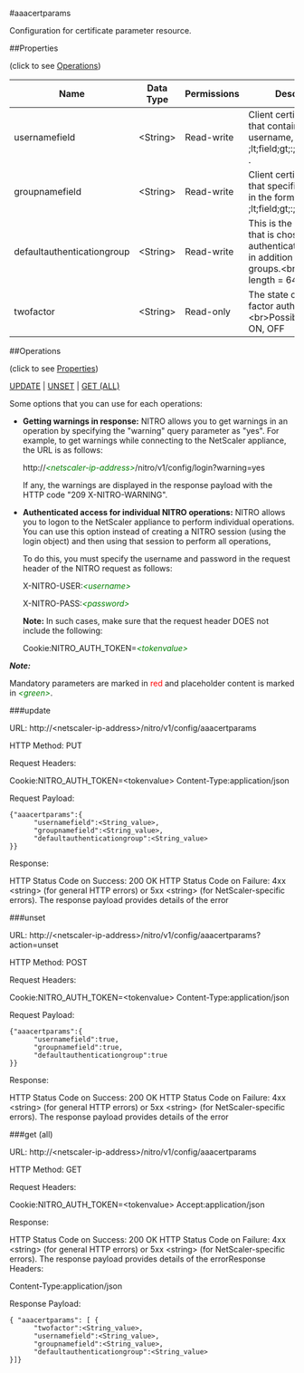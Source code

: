 #aaacertparams

Configuration for certificate parameter resource.


##Properties 
<span>(click to see [Operations](#operations))</span>


<table><thead><tr><th>Name</th><th> Data Type</th><th> Permissions</th><th>Description</th></tr></thead><tbody><tr><td>usernamefield</td><td>&lt;String></td><td>Read-write</td><td>Client certificate field that contains the username, in the format ;lt;field;gt;:;lt;subfield;gt;. .</td><tr><tr><td>groupnamefield</td><td>&lt;String></td><td>Read-write</td><td>Client certificate field that specifies the group, in the format ;lt;field;gt;:;lt;subfield;gt;.</td><tr><tr><td>defaultauthenticationgroup</td><td>&lt;String></td><td>Read-write</td><td>This is the default group that is chosen when the authentication succeeds in addition to extracted groups.&lt;br>Maximum length = 64</td><tr><tr><td>twofactor</td><td>&lt;String></td><td>Read-only</td><td>The state of the two-factor authentication.&lt;br>Possible values = ON, OFF</td><tr></tbody></table>
##Operations 
<span>(click to see [Properties](#properties))</span>


[UPDATE](#update) | [UNSET](#unset) | [GET (ALL)](#get-(all))


Some options that you can use for each operations:
<ul><li><p><b>Getting warnings in response:</b> NITRO allows you to get warnings in an operation by specifying the "warning" query parameter as "yes". For example, to get warnings while connecting to the NetScaler appliance, the URL is as follows:</p><p>http://<span style="color:green;font-style:italic;">&lt;netscaler-ip-address&gt;</span>/nitro/v1/config/login?warning=yes</p><p>If any, the warnings are displayed in the response payload with the HTTP code "209 X-NITRO-WARNING".</p></li><li><p><b>Authenticated access for individual NITRO operations:</b> NITRO allows you to logon to the NetScaler appliance to perform individual operations. You can use this option instead of creating a NITRO session (using the login object) and then using that session to perform all operations,</p><p>To do this, you must specify the username and password in the request header of the NITRO request as follows:</p><p>X-NITRO-USER:<span style="color:green;font-style:italic;">&lt;username&gt;</span></p><p>X-NITRO-PASS:<span style="color:green;font-style:italic;">&lt;password&gt;</span></p><p><b>Note:</b> In such cases, make sure that the request header DOES not include the following:</p><p>Cookie:NITRO_AUTH_TOKEN=<span style="color:green;font-style:italic;">&lt;tokenvalue&gt;</span></p></li></ul>



***Note:*** 
Mandatory parameters are marked in <span style="color:#FF0000;">red</span> and placeholder content is marked in <span style="color:green;font-style:italic">&lt;green&gt;</span>.

###update



URL: http://&lt;netscaler-ip-address&gt;/nitro/v1/config/aaacertparams
HTTP Method: PUT
Request Headers:

Cookie:NITRO_AUTH_TOKEN=&lt;tokenvalue&gt;Content-Type:application/json

Request Payload: ```{"aaacertparams":{      "usernamefield":<String_value>,      "groupnamefield":<String_value>,      "defaultauthenticationgroup":<String_value>}}```
Response:
HTTP Status Code on Success: 200 OKHTTP Status Code on Failure: 4xx &lt;string&gt; (for general HTTP errors) or 5xx &lt;string&gt; (for NetScaler-specific errors). The response payload provides details of the error


###unset



URL: http://&lt;netscaler-ip-address&gt;/nitro/v1/config/aaacertparams?action=unset
HTTP Method: POST
Request Headers:

Cookie:NITRO_AUTH_TOKEN=&lt;tokenvalue&gt;Content-Type:application/json

Request Payload: ```{"aaacertparams":{      "usernamefield":true,      "groupnamefield":true,      "defaultauthenticationgroup":true}}```
Response:
HTTP Status Code on Success: 200 OKHTTP Status Code on Failure: 4xx &lt;string&gt; (for general HTTP errors) or 5xx &lt;string&gt; (for NetScaler-specific errors). The response payload provides details of the error


###get (all)



URL: http://&lt;netscaler-ip-address&gt;/nitro/v1/config/aaacertparams
HTTP Method: GET
Request Headers:

Cookie:NITRO_AUTH_TOKEN=&lt;tokenvalue&gt;Accept:application/json

Response:
HTTP Status Code on Success: 200 OKHTTP Status Code on Failure: 4xx &lt;string&gt; (for general HTTP errors) or 5xx &lt;string&gt; (for NetScaler-specific errors). The response payload provides details of the errorResponse Headers:

Content-Type:application/json

Response Payload: ```{ "aaacertparams": [ {      "twofactor":<String_value>,      "usernamefield":<String_value>,      "groupnamefield":<String_value>,      "defaultauthenticationgroup":<String_value>}]}```




